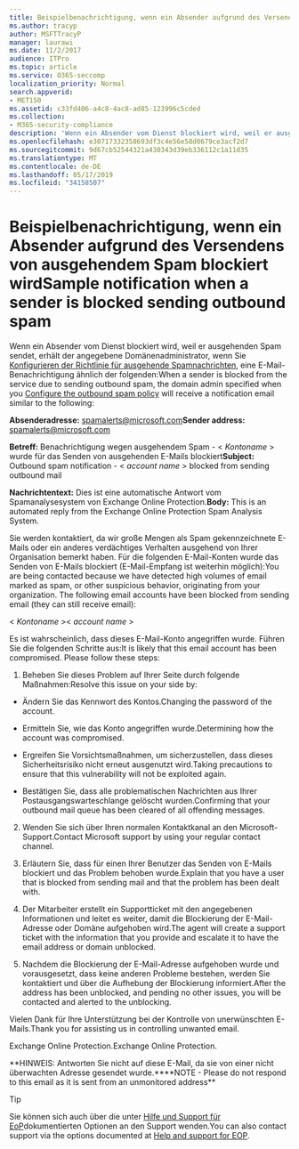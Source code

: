 ```yaml
---
title: Beispielbenachrichtigung, wenn ein Absender aufgrund des Versendens von ausgehendem Spam blockiert wird
ms.author: tracyp
author: MSFTTracyP
manager: laurawi
ms.date: 11/2/2017
audience: ITPro
ms.topic: article
ms.service: O365-seccomp
localization_priority: Normal
search.appverid:
- MET150
ms.assetid: c33fd406-a4c8-4ac8-ad85-123996c5cded
ms.collection:
- M365-security-compliance
description: 'Wenn ein Absender vom Dienst blockiert wird, weil er ausgehenden Spam sendet, erhält der angegebene Domänenadministrator, wenn Sie Konfigurieren der Richtlinie für ausgehende Spamnachrichten, eine E-Mail-Benachrichtigung ähnlich der folgenden:'
ms.openlocfilehash: e30717332358693df3c4e56e58d0679ce3acf2d7
ms.sourcegitcommit: 9d67cb52544321a430343d39eb336112c1a11d35
ms.translationtype: MT
ms.contentlocale: de-DE
ms.lasthandoff: 05/17/2019
ms.locfileid: "34158507"
---
```

# <a name="sample-notification-when-a-sender-is-blocked-sending-outbound-spam"></a><span data-ttu-id="23509-103">Beispielbenachrichtigung, wenn ein Absender aufgrund des Versendens von ausgehendem Spam blockiert wird</span><span class="sxs-lookup"><span data-stu-id="23509-103">Sample notification when a sender is blocked sending outbound spam</span></span>

<span data-ttu-id="23509-104">Wenn ein Absender vom Dienst blockiert wird, weil er ausgehenden Spam sendet, erhält der angegebene Domänenadministrator, wenn Sie [Konfigurieren der Richtlinie für ausgehende Spamnachrichten](configure-the-outbound-spam-policy.md), eine E-Mail-Benachrichtigung ähnlich der folgenden:</span><span class="sxs-lookup"><span data-stu-id="23509-104">When a sender is blocked from the service due to sending outbound spam, the domain admin specified when you [Configure the outbound spam policy](configure-the-outbound-spam-policy.md) will receive a notification email similar to the following:</span></span> 
  
 <span data-ttu-id="23509-105">**Absenderadresse:** spamalerts@microsoft.com</span><span class="sxs-lookup"><span data-stu-id="23509-105">**Sender address:** spamalerts@microsoft.com</span></span> 
  
 <span data-ttu-id="23509-106">**Betreff:** Benachrichtigung wegen ausgehendem Spam - \<  *Kontoname*  \> wurde für das Senden von ausgehenden E-Mails blockiert</span><span class="sxs-lookup"><span data-stu-id="23509-106">**Subject:** Outbound spam notification - \<  *account name*  \> blocked from sending outbound mail</span></span> 
  
 <span data-ttu-id="23509-107">**Nachrichtentext:** Dies ist eine automatische Antwort vom Spamanalysesystem von Exchange Online Protection.</span><span class="sxs-lookup"><span data-stu-id="23509-107">**Body:** This is an automated reply from the Exchange Online Protection Spam Analysis System.</span></span> 
  
<span data-ttu-id="23509-p101">Sie werden kontaktiert, da wir große Mengen als Spam gekennzeichnete E-Mails oder ein anderes verdächtiges Verhalten ausgehend von Ihrer Organisation bemerkt haben. Für die folgenden E-Mail-Konten wurde das Senden von E-Mails blockiert (E-Mail-Empfang ist weiterhin möglich):</span><span class="sxs-lookup"><span data-stu-id="23509-p101">You are being contacted because we have detected high volumes of email marked as spam, or other suspicious behavior, originating from your organization. The following email accounts have been blocked from sending email (they can still receive email):</span></span>
  
<span data-ttu-id="23509-110">\< *Kontoname*  \></span><span class="sxs-lookup"><span data-stu-id="23509-110">\< *account name*  \></span></span> 
  
<span data-ttu-id="23509-p102">Es ist wahrscheinlich, dass dieses E-Mail-Konto angegriffen wurde. Führen Sie die folgenden Schritte aus:</span><span class="sxs-lookup"><span data-stu-id="23509-p102">It is likely that this email account has been compromised. Please follow these steps:</span></span>
  
1. <span data-ttu-id="23509-113">Beheben Sie dieses Problem auf Ihrer Seite durch folgende Maßnahmen:</span><span class="sxs-lookup"><span data-stu-id="23509-113">Resolve this issue on your side by:</span></span>
    
  - <span data-ttu-id="23509-114">Ändern Sie das Kennwort des Kontos.</span><span class="sxs-lookup"><span data-stu-id="23509-114">Changing the password of the account.</span></span>
    
  - <span data-ttu-id="23509-115">Ermitteln Sie, wie das Konto angegriffen wurde.</span><span class="sxs-lookup"><span data-stu-id="23509-115">Determining how the account was compromised.</span></span>
    
  - <span data-ttu-id="23509-116">Ergreifen Sie Vorsichtsmaßnahmen, um sicherzustellen, dass dieses Sicherheitsrisiko nicht erneut ausgenutzt wird.</span><span class="sxs-lookup"><span data-stu-id="23509-116">Taking precautions to ensure that this vulnerability will not be exploited again.</span></span>
    
  - <span data-ttu-id="23509-117">Bestätigen Sie, dass alle problematischen Nachrichten aus Ihrer Postausgangswarteschlange gelöscht wurden.</span><span class="sxs-lookup"><span data-stu-id="23509-117">Confirming that your outbound mail queue has been cleared of all offending messages.</span></span>
    
2. <span data-ttu-id="23509-118">Wenden Sie sich über Ihren normalen Kontaktkanal an den Microsoft-Support.</span><span class="sxs-lookup"><span data-stu-id="23509-118">Contact Microsoft support by using your regular contact channel.</span></span>
    
3. <span data-ttu-id="23509-119">Erläutern Sie, dass für einen Ihrer Benutzer das Senden von E-Mails blockiert und das Problem behoben wurde.</span><span class="sxs-lookup"><span data-stu-id="23509-119">Explain that you have a user that is blocked from sending mail and that the problem has been dealt with.</span></span>
    
4. <span data-ttu-id="23509-120">Der Mitarbeiter erstellt ein Supportticket mit den angegebenen Informationen und leitet es weiter, damit die Blockierung der E-Mail-Adresse oder Domäne aufgehoben wird.</span><span class="sxs-lookup"><span data-stu-id="23509-120">The agent will create a support ticket with the information that you provide and escalate it to have the email address or domain unblocked.</span></span>
    
5. <span data-ttu-id="23509-121">Nachdem die Blockierung der E-Mail-Adresse aufgehoben wurde und vorausgesetzt, dass keine anderen Probleme bestehen, werden Sie kontaktiert und über die Aufhebung der Blockierung informiert.</span><span class="sxs-lookup"><span data-stu-id="23509-121">After the address has been unblocked, and pending no other issues, you will be contacted and alerted to the unblocking.</span></span>
    
<span data-ttu-id="23509-122">Vielen Dank für Ihre Unterstützung bei der Kontrolle von unerwünschten E-Mails.</span><span class="sxs-lookup"><span data-stu-id="23509-122">Thank you for assisting us in controlling unwanted email.</span></span>
  
<span data-ttu-id="23509-123">Exchange Online Protection.</span><span class="sxs-lookup"><span data-stu-id="23509-123">Exchange Online Protection.</span></span>
  
<span data-ttu-id="23509-124">\*\*HINWEIS: Antworten Sie nicht auf diese E-Mail, da sie von einer nicht überwachten Adresse gesendet wurde.\*\*</span><span class="sxs-lookup"><span data-stu-id="23509-124">\*\*NOTE - Please do not respond to this email as it is sent from an unmonitored address\*\*</span></span>
  
> [!TIP]
> <span data-ttu-id="23509-125">Sie können sich auch über die unter [Hilfe und Support für EoP](eop/help-and-support-for-eop.md)dokumentierten Optionen an den Support wenden.</span><span class="sxs-lookup"><span data-stu-id="23509-125">You can also contact support via the options documented at [Help and support for EOP](eop/help-and-support-for-eop.md).</span></span> 
  

